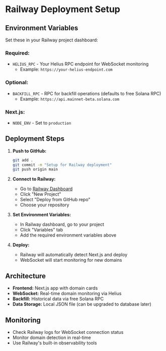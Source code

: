 # Railway Deployment Setup

## Environment Variables

Set these in your Railway project dashboard:

### Required:
- `HELIUS_RPC` - Your Helius RPC endpoint for WebSocket monitoring
  - Example: `https://your-helius-endpoint.com`

### Optional:
- `BACKFILL_RPC` - RPC for backfill operations (defaults to free Solana RPC)
  - Example: `https://api.mainnet-beta.solana.com`

### Next.js:
- `NODE_ENV` - Set to `production`

## Deployment Steps

1. **Push to GitHub:**
   ```bash
   git add .
   git commit -m "Setup for Railway deployment"
   git push origin main
   ```

2. **Connect to Railway:**
   - Go to [Railway Dashboard](https://railway.app/dashboard)
   - Click "New Project"
   - Select "Deploy from GitHub repo"
   - Choose your repository

3. **Set Environment Variables:**
   - In Railway dashboard, go to your project
   - Click "Variables" tab
   - Add the required environment variables above

4. **Deploy:**
   - Railway will automatically detect Next.js and deploy
   - WebSocket will start monitoring for new domains

## Architecture

- **Frontend:** Next.js app with domain cards
- **WebSocket:** Real-time domain monitoring via Helius
- **Backfill:** Historical data via free Solana RPC
- **Data Storage:** Local JSON file (can be upgraded to database later)

## Monitoring

- Check Railway logs for WebSocket connection status
- Monitor domain detection in real-time
- Use Railway's built-in observability tools
